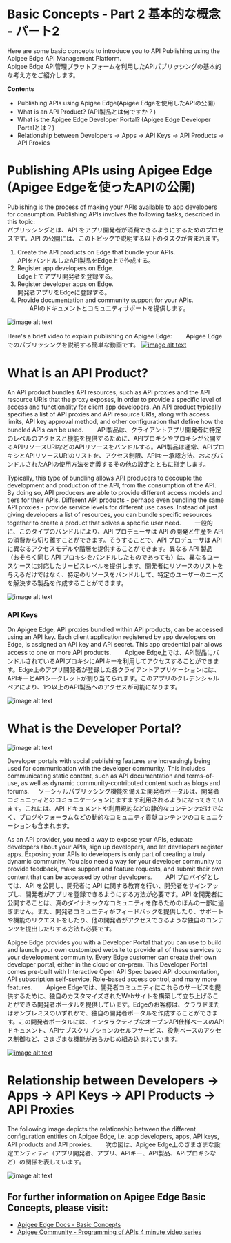 # Basic Concepts - Part 2  基本的な概念 - パート2

Here are some basic concepts to introduce you to API Publishing using the Apigee Edge API Management Platform.  
Apigee Edge API管理プラットフォームを利用したAPIパブリッシングの基本的な考え方をご紹介します。

**Contents**

* Publishing APIs using Apigee Edge(Apigee Edgeを使用したAPIの公開)
* What is an API Product?  (API製品とは何ですか？)
* What is the Apigee Edge Developer Portal?  (Apigee Edge Developer Portalとは？)
* Relationship between Developers -> Apps -> API Keys -> API Products -> API Proxies

# Publishing APIs using Apigee Edge  (Apigee Edgeを使ったAPIの公開)

Publishing is the process of making your APIs available to app developers for consumption. Publishing APIs involves the following tasks, described in this topic:  
パブリッシングとは、API をアプリ開発者が消費できるようにするためのプロセスです。API の公開には、このトピックで説明する以下のタスクが含まれます。

1. Create the API products on Edge that bundle your APIs.  
   APIをバンドルしたAPI製品をEdge上で作成する。
2. Register app developers on Edge.  
   Edge上でアプリ開発者を登録する。
3. Register developer apps on Edge.  
   開発者アプリをEdgeに登録する。
4. Provide documentation and community support for your APIs.  
　　APIのドキュメントとコミュニティサポートを提供します。

![image alt text](./media/api_consumption_dvc.png)

Here's a brief video to explain publishing on Apigee Edge:　　
Apigee Edgeでのパブリッシングを説明する簡単な動画です。
[![image alt text](./media/api_publishing_link.png)](https://vimeo.com/113342105)

# What is an API Product?

An API product bundles API resources, such as API proxies and the API resource URIs that the proxy exposes, in order to provide a specific level of access and functionality for client app developers. An API product typically specifies a list of API proxies and API resource URIs, along with access limits, API key approval method, and other configuration that define how the bundled APIs can be used.　　
API製品は、クライアントアプリ開発者に特定のレベルのアクセスと機能を提供するために、APIプロキシやプロキシが公開するAPIリソースURIなどのAPIリソースをバンドルする。API製品は通常、APIプロキシとAPIリソースURIのリストを、アクセス制限、APIキー承認方法、およびバンドルされたAPIの使用方法を定義するその他の設定とともに指定します。

Typically, this type of bundling allows API producers to decouple the development and production of the API, from the consumption of the API. By doing so, API producers are able to provide different access models and tiers for their APIs. Different API products - perhaps even bundling the same API proxies - provide service levels for different use cases. Instead of just giving developers a list of resources, you can bundle specific resources together to create a product that solves a specific user need.　　
一般的に、このタイプのバンドルにより、API プロデューサは API の開発と生産を API の消費から切り離すことができます。そうすることで、API プロデューサは API に異なるアクセスモデルや階層を提供することができます。異なる API 製品（おそらく同じ API プロキシをバンドルしたものであっても）は、異なるユースケースに対応したサービスレベルを提供します。開発者にリソースのリストを与えるだけではなく、特定のリソースをバンドルして、特定のユーザーのニーズを解決する製品を作成することができます。

![image alt text](./media/api_product_examples.png)

### API Keys

On Apigee Edge, API proxies bundled within API products, can be accessed using an API key. Each client application registered by app developers on Edge, is assigned an API key and API secret. This app credential pair allows access to one or more API products.　　
Apigee Edge上では、API製品にバンドルされているAPIプロキシにAPIキーを利用してアクセスすることができます。Edge上のアプリ開発者が登録した各クライアントアプリケーションには、APIキーとAPIシークレットが割り当てられます。このアプリのクレデンシャルペアにより、1つ以上のAPI製品へのアクセスが可能になります。

![image alt text](./media/api_product.png)

# What is the Developer Portal?

![image alt text](./media/dev_portal.png)

Developer portals with social publishing features are increasingly being used for communication with the developer community. This includes communicating static content, such as API documentation and terms-of-use, as well as dynamic community-contributed content such as blogs and forums. 　
ソーシャルパブリッシング機能を備えた開発者ポータルは、開発者コミュニティとのコミュニケーションにますます利用されるようになってきています。これには、API ドキュメントや利用規約などの静的なコンテンツだけでなく、ブログやフォーラムなどの動的なコミュニティ貢献コンテンツのコミュニケーションも含まれます。 

As an API provider, you need a way to expose your APIs, educate developers about your APIs, sign up developers, and let developers register apps. Exposing your APIs to developers is only part of creating a truly dynamic community. You also need a way for your developer community to provide feedback, make support and feature requests, and submit their own content that can be accessed by other developers.　　
API プロバイダとしては、API を公開し、開発者に API に関する教育を行い、開発者をサインアップし、開発者がアプリを登録できるようにする方法が必要です。API を開発者に公開することは、真のダイナミックなコミュニティを作るためのほんの一部に過ぎません。また、開発者コミュニティがフィードバックを提供したり、サポートや機能のリクエストをしたり、他の開発者がアクセスできるような独自のコンテンツを提出したりする方法も必要です。

Apigee Edge provides you with a Developer Portal that you can use to build and launch your own customized website to provide all of these services to your development community. Every Edge customer can create their own developer portal, either in the cloud or on-prem. This Developer Portal comes pre-built with Interactive Open API Spec based API documentation, API subscription self-service, Role-based access control, and many more features.　　
Apigee Edgeでは、開発者コミュニティにこれらのサービスを提供するために、独自のカスタマイズされたWebサイトを構築して立ち上げることができる開発者ポータルを提供しています。Edgeのお客様は、クラウドまたはオンプレミスのいずれかで、独自の開発者ポータルを作成することができます。この開発者ポータルには、インタラクティブなオープンAPI仕様ベースのAPIドキュメント、APIサブスクリプションのセルフサービス、役割ベースのアクセス制御など、さまざまな機能があらかじめ組み込まれています。

[![image alt text](./media/dev_portal_overview_link.png)](https://youtu.be/MMbbGdffCUI)

# Relationship between Developers -> Apps -> API Keys -> API Products -> API Proxies

The following image depicts the relationship between the different configuration entities on Apigee Edge, i.e. app developers, apps, API keys, API products and API proxies.　　
次の図は、Apigee Edge上のさまざまな設定エンティティ（アプリ開発者、アプリ、APIキー、API製品、APIプロキシなど）の関係を表しています。

![image alt text](./media/org_entity_relationships.png)

## For further information on Apigee Edge Basic Concepts, please visit:

* [Apigee Edge Docs - Basic Concepts](https://docs.apigee.com/api-services/content/basic-concepts)
* [Apigee Community - Programming of APIs 4 minute video series](https://community.apigee.com/articles/35881/apigee-4mv4d-programming-of-apis-series.html)






